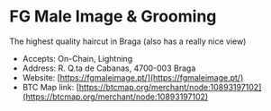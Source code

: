 # FG Male Image & Grooming

The highest quality haircut in Braga (also has a really nice view)

* Accepts: On-Chain, Lightning
* Address:  R. Q.ta de Cabanas, 4700-003 Braga
* Website: [https://fgmaleimage.pt/](https://fgmaleimage.pt/)
* BTC Map link: [https://btcmap.org/merchant/node:10893197102](https://btcmap.org/merchant/node:10893197102)
